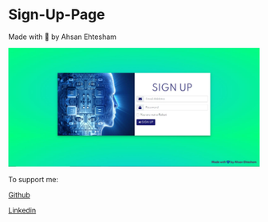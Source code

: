 # Sign-Up-Page

Made with 💙 by Ahsan Ehtesham

![Code by AE](Done.jpg)

To support me:

[Github](https://github.com/Ahsan-Ehtesham)

[Linkedin](https://www.linkedin.com/in/ahsan-ehtesham-a6810018b/)
